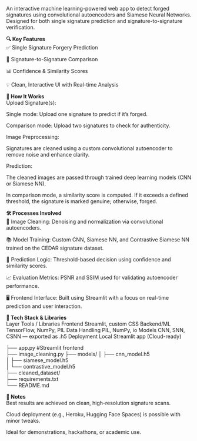 An interactive machine learning-powered web app to detect forged signatures using convolutional autoencoders and Siamese Neural Networks. Designed for both single signature prediction and signature-to-signature verification.

<b><b>🔍 Key Features</b></b><br>
✅ Single Signature Forgery Prediction

🔄 Signature-to-Signature Comparison

📊 Confidence & Similarity Scores

💡 Clean, Interactive UI with Real-time Analysis

<b>🧠 How It Works</b><br>
Upload Signature(s):

Single mode: Upload one signature to predict if it’s forged.

Comparison mode: Upload two signatures to check for authenticity.

Image Preprocessing:

Signatures are cleaned using a custom convolutional autoencoder to remove noise and enhance clarity.

Prediction:

The cleaned images are passed through trained deep learning models (CNN or Siamese NN).

In comparison mode, a similarity score is computed. If it exceeds a defined threshold, the signature is marked genuine; otherwise, forged.

<b>🛠️ Processes Involved</b><br>
🧹 Image Cleaning:
Denoising and normalization via convolutional autoencoders.

📚 Model Training:
Custom CNN, Siamese NN, and Contrastive Siamese NN trained on the CEDAR signature dataset.

🎯 Prediction Logic:
Threshold-based decision using confidence and similarity scores.

📈 Evaluation Metrics:
PSNR and SSIM used for validating autoencoder performance.

🖥️ Frontend Interface:
Built using Streamlit with a focus on real-time prediction and user interaction.

<b>🧰 Tech Stack & Libraries</b><br>
Layer	Tools / Libraries
Frontend	Streamlit, custom CSS
Backend/ML	TensorFlow, NumPy, PIL
Data Handling	PIL, NumPy, io
Models	CNN, SNN, CSNN — exported as .h5
Deployment	Local Streamlit app (Cloud-ready)

├── app.py  #Streamlit frontend<br>
├── image_cleaning.py 
├── models/
│   ├── cnn_model.h5<br>
│   ├── siamese_model.h5<br>
│   └── contrastive_model.h5<br>
├── cleaned_dataset/        
├── requirements.txt<br>
└── README.md<br>

<b>📢 Notes</b><br>
Best results are achieved on clean, high-resolution signature scans.

Cloud deployment (e.g., Heroku, Hugging Face Spaces) is possible with minor tweaks.

Ideal for demonstrations, hackathons, or academic use.

